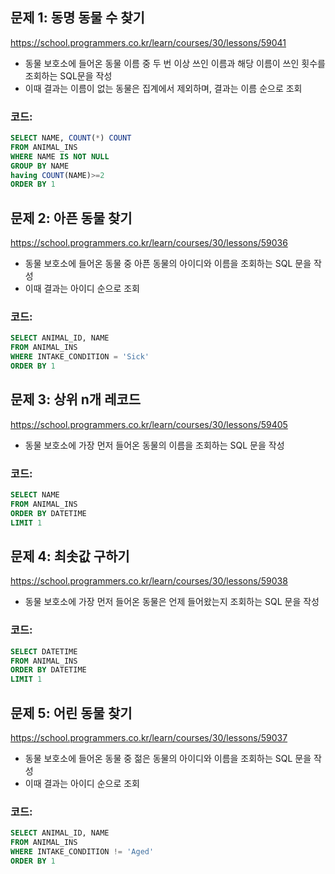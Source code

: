 ## 문제 1: 동명 동물 수 찾기

https://school.programmers.co.kr/learn/courses/30/lessons/59041

- 동물 보호소에 들어온 동물 이름 중 두 번 이상 쓰인 이름과 해당 이름이 쓰인 횟수를 조회하는 SQL문을 작성
- 이때 결과는 이름이 없는 동물은 집계에서 제외하며, 결과는 이름 순으로 조회

### 코드:
```sql
SELECT NAME, COUNT(*) COUNT
FROM ANIMAL_INS
WHERE NAME IS NOT NULL
GROUP BY NAME
having COUNT(NAME)>=2
ORDER BY 1
```

## 문제 2: 아픈 동물 찾기

https://school.programmers.co.kr/learn/courses/30/lessons/59036

- 동물 보호소에 들어온 동물 중 아픈 동물의 아이디와 이름을 조회하는 SQL 문을 작성
- 이때 결과는 아이디 순으로 조회

### 코드:
```sql
SELECT ANIMAL_ID, NAME
FROM ANIMAL_INS
WHERE INTAKE_CONDITION = 'Sick'
ORDER BY 1
```

## 문제 3: 	상위 n개 레코드

https://school.programmers.co.kr/learn/courses/30/lessons/59405

- 동물 보호소에 가장 먼저 들어온 동물의 이름을 조회하는 SQL 문을 작성

### 코드:
```sql
SELECT NAME
FROM ANIMAL_INS
ORDER BY DATETIME
LIMIT 1
```

## 문제 4: 최솟값 구하기

https://school.programmers.co.kr/learn/courses/30/lessons/59038

- 동물 보호소에 가장 먼저 들어온 동물은 언제 들어왔는지 조회하는 SQL 문을 작성

### 코드:
```sql
SELECT DATETIME
FROM ANIMAL_INS
ORDER BY DATETIME
LIMIT 1
```

## 문제 5: 어린 동물 찾기

https://school.programmers.co.kr/learn/courses/30/lessons/59037

- 동물 보호소에 들어온 동물 중 젊은 동물의 아이디와 이름을 조회하는 SQL 문을 작성
- 이때 결과는 아이디 순으로 조회

### 코드:
```sql
SELECT ANIMAL_ID, NAME
FROM ANIMAL_INS
WHERE INTAKE_CONDITION != 'Aged'
ORDER BY 1
```
